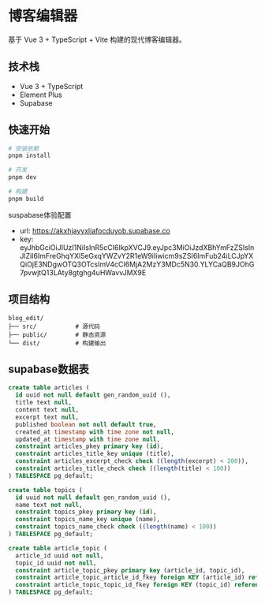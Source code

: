 # 博客编辑器

基于 Vue 3 + TypeScript + Vite 构建的现代博客编辑器。

## 技术栈

- Vue 3 + TypeScript
- Element Plus
- Supabase

## 快速开始

```bash
# 安装依赖
pnpm install

# 开发
pnpm dev

# 构建
pnpm build
```

suspabase体验配置
 * url: https://akxhjayyxljafocduyob.supabase.co
 * key: eyJhbGciOiJIUzI1NiIsInR5cCI6IkpXVCJ9.eyJpc3MiOiJzdXBhYmFzZSIsInJlZiI6ImFreGhqYXl5eGxqYWZvY2R1eW9iIiwicm9sZSI6ImFub24iLCJpYXQiOjE3NDgwOTQ3OTcsImV4cCI6MjA2MzY3MDc5N30.YLYCaQB9JOhG7pvwjtQ13LAty8gtghg4uHWavvJMX9E

## 项目结构

```
blog_edit/
├── src/           # 源代码
├── public/        # 静态资源
└── dist/          # 构建输出
```

## supabase数据表

```sql
create table articles (
  id uuid not null default gen_random_uuid (),
  title text null,
  content text null,
  excerpt text null,
  published boolean not null default true,
  created_at timestamp with time zone not null,
  updated_at timestamp with time zone null,
  constraint articles_pkey primary key (id),
  constraint articles_title_key unique (title),
  constraint articles_excerpt_check check ((length(excerpt) < 200)),
  constraint articles_title_check check ((length(title) < 100))
) TABLESPACE pg_default;
```

```sql
create table topics (
  id uuid not null default gen_random_uuid (),
  name text not null,
  constraint topics_pkey primary key (id),
  constraint topics_name_key unique (name),
  constraint topics_name_check check ((length(name) < 100))
) TABLESPACE pg_default;
```

```sql
create table article_topic (
  article_id uuid not null,
  topic_id uuid not null,
  constraint article_topic_pkey primary key (article_id, topic_id),
  constraint article_topic_article_id_fkey foreign KEY (article_id) references articles (id) on update CASCADE on delete CASCADE,
  constraint article_topic_topic_id_fkey foreign KEY (topic_id) references topics (id) on update CASCADE on delete CASCADE
) TABLESPACE pg_default;
```
